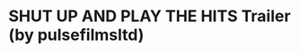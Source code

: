 <!--
id: 15739841703
link: http://tumblr.atmos.org/post/15739841703/shut-up-and-play-the-hits-trailer-by
slug: shut-up-and-play-the-hits-trailer-by
date: Thu Jan 12 2012 14:10:52 GMT-0800 (PST)
publish: 2012-01-012
tags: 
title: SHUT UP AND PLAY THE HITS Trailer (by pulsefilmsltd)
-->


SHUT UP AND PLAY THE HITS Trailer (by pulsefilmsltd)
====================================================




